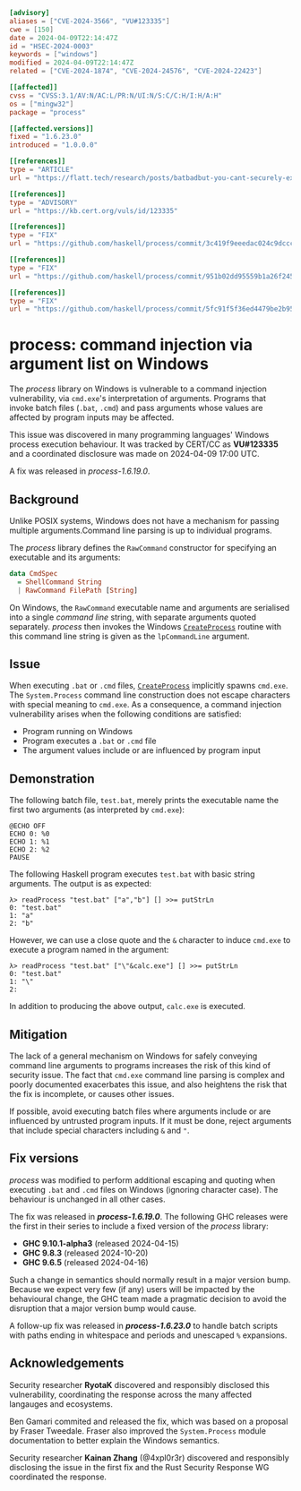 ``` toml
[advisory]
aliases = ["CVE-2024-3566", "VU#123335"]
cwe = [150]
date = 2024-04-09T22:14:47Z
id = "HSEC-2024-0003"
keywords = ["windows"]
modified = 2024-04-09T22:14:47Z
related = ["CVE-2024-1874", "CVE-2024-24576", "CVE-2024-22423"]

[[affected]]
cvss = "CVSS:3.1/AV:N/AC:L/PR:N/UI:N/S:C/C:H/I:H/A:H"
os = ["mingw32"]
package = "process"

[[affected.versions]]
fixed = "1.6.23.0"
introduced = "1.0.0.0"

[[references]]
type = "ARTICLE"
url = "https://flatt.tech/research/posts/batbadbut-you-cant-securely-execute-commands-on-windows/"

[[references]]
type = "ADVISORY"
url = "https://kb.cert.org/vuls/id/123335"

[[references]]
type = "FIX"
url = "https://github.com/haskell/process/commit/3c419f9eeedac024c9dccce544e5a6fb587179a5"

[[references]]
type = "FIX"
url = "https://github.com/haskell/process/commit/951b02dd95559b1a26f2456bfb97cf740ea40934"

[[references]]
type = "FIX"
url = "https://github.com/haskell/process/commit/5fc91f5f36ed4479be2b95f04f264bb78ac8089d"
```

# process: command injection via argument list on Windows

The *process* library on Windows is vulnerable to a command injection
vulnerability, via `cmd.exe`'s interpretation of arguments. Programs
that invoke batch files (`.bat`, `.cmd`) and pass arguments whose values
are affected by program inputs may be affected.

This issue was discovered in many programming languages' Windows process
execution behaviour. It was tracked by CERT/CC as **VU#123335** and a
coordinated disclosure was made on 2024-04-09 17:00 UTC.

A fix was released in *process-1.6.19.0*.

## Background

Unlike POSIX systems, Windows does not have a mechanism for passing
multiple arguments.Command line parsing is up to individual programs.

The *process* library defines the `RawCommand` constructor for
specifying an executable and its arguments:

``` haskell
data CmdSpec
  = ShellCommand String
  | RawCommand FilePath [String]
```

On Windows, the `RawCommand` executable name and arguments are
serialised into a single *command line* string, with separate arguments
quoted separately. *process* then invokes the Windows
[`CreateProcess`](https://learn.microsoft.com/en-us/windows/win32/api/processthreadsapi/nf-processthreadsapi-createprocessa)
routine with this command line string is given as the `lpCommandLine`
argument.

## Issue

When executing `.bat` or `.cmd` files,
[`CreateProcess`](https://learn.microsoft.com/en-us/windows/win32/api/processthreadsapi/nf-processthreadsapi-createprocessa)
implicitly spawns `cmd.exe`. The `System.Process` command line
construction does not escape characters with special meaning to
`cmd.exe`. As a consequence, a command injection vulnerability arises
when the following conditions are satisfied:

- Program running on Windows
- Program executes a `.bat` or `.cmd` file
- The argument values include or are influenced by program input

## Demonstration

The following batch file, `test.bat`, merely prints the executable name
the first two arguments (as interpreted by `cmd.exe`):

    @ECHO OFF
    ECHO 0: %0
    ECHO 1: %1
    ECHO 2: %2
    PAUSE

The following Haskell program executes `test.bat` with basic string
arguments. The output is as expected:

    λ> readProcess "test.bat" ["a","b"] [] >>= putStrLn
    0: "test.bat"
    1: "a"
    2: "b"

However, we can use a close quote and the `&` character to induce
`cmd.exe` to execute a program named in the argument:

    λ> readProcess "test.bat" ["\"&calc.exe"] [] >>= putStrLn
    0: "test.bat"
    1: "\"
    2:

In addition to producing the above output, `calc.exe` is executed.

## Mitigation

The lack of a general mechanism on Windows for safely conveying command
line arguments to programs increases the risk of this kind of security
issue. The fact that `cmd.exe` command line parsing is complex and
poorly documented exacerbates this issue, and also heightens the risk
that the fix is incomplete, or causes other issues.

If possible, avoid executing batch files where arguments include or are
influenced by untrusted program inputs. If it must be done, reject
arguments that include special characters including `&` and `"`.

## Fix versions

*process* was modified to perform additional escaping and quoting when
executing `.bat` and `.cmd` files on Windows (ignoring character case).
The behaviour is unchanged in all other cases.

The fix was released in ***process-1.6.19.0***. The following GHC
releases were the first in their series to include a fixed version of
the *process* library:

- **GHC 9.10.1-alpha3** (released 2024-04-15)
- **GHC 9.8.3** (released 2024-10-20)
- **GHC 9.6.5** (released 2024-04-16)

Such a change in semantics should normally result in a major version
bump. Because we expect very few (if any) users will be impacted by the
behavioural change, the GHC team made a pragmatic decision to avoid the
disruption that a major version bump would cause.

A follow-up fix was released in ***process-1.6.23.0*** to handle batch
scripts with paths ending in whitespace and periods and unescaped `%`
expansions.

## Acknowledgements

Security researcher **RyotaK** discovered and responsibly disclosed this
vulnerability, coordinating the response across the many affected
langauges and ecosystems.

Ben Gamari commited and released the fix, which was based on a proposal
by Fraser Tweedale. Fraser also improved the `System.Process` module
documentation to better explain the Windows semantics.

Security researcher **Kainan Zhang** (@4xpl0r3r) discovered and
responsibly disclosing the issue in the first fix and the Rust Security
Response WG coordinated the response.
